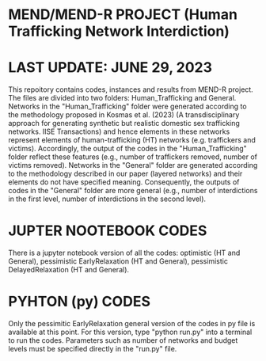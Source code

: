 # MEND/MEND-R PROJECT (Human Trafficking Network Interdiction)

# LAST UPDATE: JUNE 29, 2023

This repoitory contains codes, instances and results from MEND-R project.
The files are divided into two folders: Human_Trafficking and General. Networks in the "Human_Trafficking" folder were generated according to the methodology proposed in Kosmas et al. (2023) (A 
transdisciplinary approach for generating synthetic but realistic domestic sex trafficking networks. IISE Transactions) and hence elements in these networks represent elements of human-trafficking (HT) networks
(e.g. traffickers and victims). Accordingly, the output of the codes in the "Human_Trafficking" folder reflect these features (e.g., number of traffickers removed, number of victims removed). Networks in the "General"
folder are generated according to the methodology described in our paper (layered networks) and their elements do not have specified meaning. Consequently, the outputs of codes in the "General" folder are more general
(e.g., number of interdictions in the first level, number of interdictions in the second level). 

# JUPTER NOOTEBOOK CODES 
There is a jupyter notebook version of all the codes: optimistic (HT and General), pessimistic EarlyRelaxation (HT and General), pessimistic DelayedRelaxation (HT and General).

# PYHTON (py) CODES
Only the pessimitic EarlyRelaxation general version of the codes in py file is available at this point. For this version, type "python run.py" into a terminal to run the codes. Parameters such as number of networks and budget levels must be specified directly in the "run.py" file.
